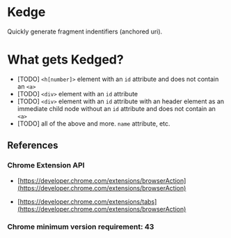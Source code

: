 # Kedge
Quickly generate fragment indentifiers (anchored uri).

# What gets Kedged?
- [TODO] `<h[number]>` element with an `id` attribute and does not contain an `<a>`
- [TODO] `<div>` element with an `id` attribute
- [TODO] `<div>` element with an `id` attribute with an header element as an immediate child node without an `id` attribute and does not contain an `<a>`
- [TODO] all of the above and more. `name` attribute, etc.

## References

### Chrome Extension API
- [https://developer.chrome.com/extensions/browserAction](https://developer.chrome.com/extensions/browserAction)

- [https://developer.chrome.com/extensions/tabs](https://developer.chrome.com/extensions/browserAction)

### Chrome minimum version requirement: 43